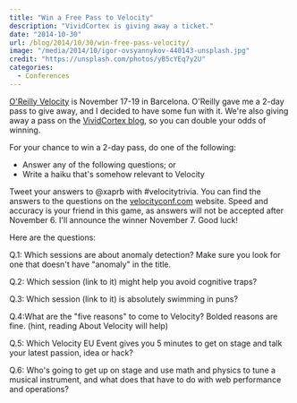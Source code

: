```yaml
---
title: "Win a Free Pass to Velocity"
description: "VividCortex is giving away a ticket."
date: "2014-10-30"
url: /blog/2014/10/30/win-free-pass-velocity/
image: "/media/2014/10/igor-ovsyannykov-440143-unsplash.jpg"
credit: "https://unsplash.com/photos/yB5cYEq7y2U"
categories:
  - Conferences
---
```


[O'Reilly Velocity](http://velocityconf.com) is November 17-19 in Barcelona. O'Reilly gave me a 2-day pass to give away, and I decided to have some fun with it. We're also giving away a pass on the [VividCortex blog](https://vividcortex.com/blog/2014/10/30/win-a-free-pass-to-velocity-barcelona/), so you can double your odds of winning.

For your chance to win a 2-day pass, do one of the following:

* Answer any of the following questions; or
* Write a haiku that's somehow relevant to Velocity

Tweet your answers to @xaprb with #velocitytrivia. You can find the answers to the questions on the [velocityconf.com](http://velocityconf.com) website. Speed and accuracy is your friend in this game, as answers will not be accepted after November 6. I'll announce the winner November 7. Good luck!
 
Here are the questions:

Q.1: Which sessions are about anomaly detection? Make sure you look for one that doesn't have "anomaly" in the title.

Q.2: Which session (link to it) might help you avoid cognitive traps?
 
Q.3: Which session (link to it) is absolutely swimming in puns?
 
Q.4:What are the "five reasons" to come to Velocity? Bolded reasons are fine. (hint, reading About Velocity will help)
 
Q.5: Which Velocity EU Event gives you 5 minutes to get on stage and talk your latest passion, idea or hack?
 
Q.6: Who's going to get up on stage and use math and physics to tune a musical instrument, and what does that have to do with web performance and operations?


